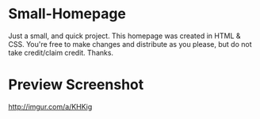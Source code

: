 # Small-Homepage
Just a small, and quick project. This homepage was created in HTML & CSS. You're free to make changes and distribute as you please, but do not take credit/claim credit. Thanks. 

# Preview Screenshot
http://imgur.com/a/KHKig

